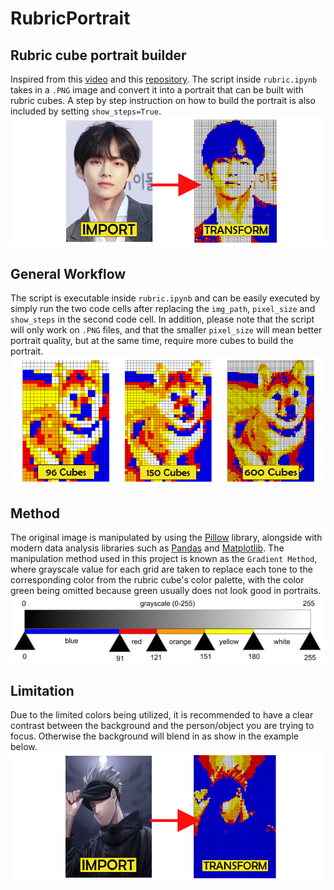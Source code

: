 # RubricPortrait

## Rubric cube portrait builder

Inspired from this [video](https://www.youtube.com/watch?v=zgK_fg1cXvM) and this [repository](https://github.com/Roman-/mosaic). The script inside `rubric.ipynb` takes in a `.PNG` image and convert it into a portrait that can be built with rubric cubes. A step by step instruction on how to build the portrait is also included by setting `show_steps=True`.
![](/img/ex1.png)

## General Workflow

The script is executable inside `rubric.ipynb` and can be easily executed by simply run the two code cells after replacing the `img_path`, `pixel_size` and `show_steps` in the second code cell. In addition, please note that the script will only work on `.PNG` files, and that the smaller `pixel_size` will mean better portrait quality, but at the same time, require more cubes to build the portrait.
![](/img/ex2.png)

## Method

The original image is manipulated by using the [Pillow](https://github.com/python-pillow/Pillow) library, alongside with modern data analysis libraries such as [Pandas](https://github.com/pandas-dev/pandas) and [Matplotlib](https://github.com/matplotlib/matplotlib). The manipulation method used in this project is known as the `Gradient Method`, where grayscale value for each grid are taken to replace each tone to the corresponding color from the rubric cube's color palette, with the color green being omitted because green usually does not look good in portraits.
![](/img/ex3.png)

## Limitation

Due to the limited colors being utilized, it is recommended to have a clear contrast between the background and the person/object you are trying to focus. Otherwise the background will blend in as show in the example below.
![](/img/ex4.png)
